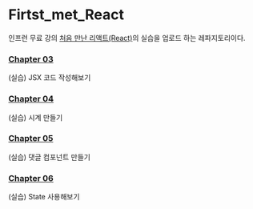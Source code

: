 # Firtst_met_React


인프런 무료 강의 [처음 만난 리액트(React)]의 실습을 업로드 하는 레파지토리이다.

[처음 만난 리액트(React)]: https://www.inflearn.com/course/%EC%B2%98%EC%9D%8C-%EB%A7%8C%EB%82%9C-%EB%A6%AC%EC%95%A1%ED%8A%B8


### [Chapter 03]
(실습) JSX 코드 작성해보기


[Chapter 03]:https://github.com/yoon1000/Firtst_met_React/tree/main/my-app/src/chapter_03



### [Chapter 04]
(실습) 시계 만들기


[Chapter 04]:https://github.com/yoon1000/Firtst_met_React/tree/main/my-app/src/chapter_04



### [Chapter 05]
(실습) 댓글 컴포넌트 만들기


[Chapter 05]:https://github.com/yoon1000/Firtst_met_React/tree/main/my-app/src/chapter_05


### [Chapter 06]
(실습) State 사용해보기



[Chapter 06]: https://github.com/yoon1000/Firtst_met_React/tree/main/my-app/src/chapter_06
